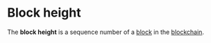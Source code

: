 # Block height

The **block height** is a sequence number of a [block](/en/blockchain/block.md) in the [blockchain](/en/blockchain/blockchain.md).

